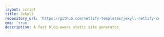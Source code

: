 ```yaml
---
layout: script
title: Jekyll
repository_url: 'https://github.com/netlify-templates/jekyll-netlify-cms'
cms: 'true'
description: A fast blog-aware static site generator.
---
```


